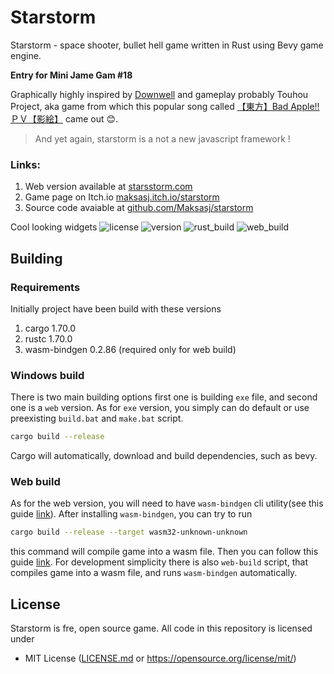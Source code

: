 # Starstorm

Starstorm - space shooter, bullet hell game written in Rust using Bevy game engine.

**Entry for Mini Jame Gam #18**

Graphically highly inspired by [Downwell](https://store.steampowered.com/app/360740/Downwell/) and gameplay probably Touhou Project, aka game from which this popular song called [【東方】Bad Apple!! ＰＶ【影絵】](https://youtu.be/FtutLA63Cp8) came out 😊.

> And yet again, starstorm is a not a new javascript framework !

### Links:
1. Web version available at [starsstorm.com](https://starsstorm.com/) <br>
2. Game page on Itch.io [maksasj.itch.io/starstorm](https://maksasj.itch.io/starstorm) <br>
3. Source code avaiable at [github.com/Maksasj/starstorm](https://github.com/Maksasj/starstorm)

Cool looking widgets 
<img src="https://img.shields.io/github/license/Maksasj/starstorm" alt="license">
<img src="https://img.shields.io/github/v/release/Maksasj/starstorm" alt="version">
<img src="https://img.shields.io/github/actions/workflow/status/Maksasj/starstorm/rust_release.yml?label=build" alt="rust_build">
<img src="https://img.shields.io/github/actions/workflow/status/Maksasj/starstorm/web_release.yml?label=web build" alt="web_build">

## Building
### Requirements
Initially project have been build with these versions
1. cargo 1.70.0
2. rustc 1.70.0
3. wasm-bindgen 0.2.86 (required only for web build)

### Windows build
There is two main building options first one is building `exe` file, and second one is a `web` version.
As for `exe` version, you simply can do default or use preexisting `build.bat` and `make.bat` script.
```bash
cargo build --release 
```
Cargo will automatically, download and build dependencies, such as bevy.

### Web build
As for the web version, you will need to have `wasm-bindgen` cli utility(see this guide [link](https://rustwasm.github.io/wasm-bindgen/reference/cli.html)). After installing `wasm-bindgen`, you can try to run 
```bash
cargo build --release --target wasm32-unknown-unknown
```
this command will compile game into a wasm file. Then you can follow this guide [link](https://bevy-cheatbook.github.io/platforms/wasm.html). For development simplicity there is also `web-build` script, that compiles game into a wasm file, and runs `wasm-bindgen` automatically.

## License
Starstorm is fre, open source game. All code in this repository is licensed under
- MIT License ([LICENSE.md](https://github.com/Maksasj/starstorm/blob/master/LICENSE.md) or https://opensource.org/license/mit/)